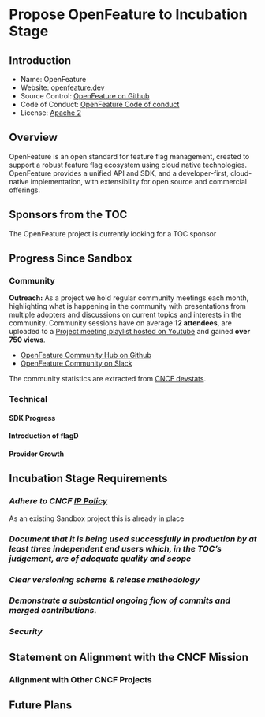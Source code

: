 # Propose OpenFeature to Incubation Stage

## Introduction

- Name: OpenFeature
- Website: [openfeature.dev](https://openfeature.dev)
- Source Control: [OpenFeature on Github](https://github.com/open-feature)
- Code of Conduct: [OpenFeature Code of conduct](https://github.com/open-feature/community#code-of-conduct)
- License: [Apache 2](https://github.com/backstage/backstage/blob/master/LICENSE)

## Overview

OpenFeature is an open standard for feature flag management, created to support a robust feature flag ecosystem using cloud native technologies. OpenFeature provides a unified API and SDK, and a developer-first, cloud-native implementation, with extensibility for open source and commercial offerings.

## Sponsors from the TOC

The OpenFeature project is currently looking for a TOC sponsor

## Progress Since Sandbox

### Community

**Outreach:** As a project we hold regular community meetings each month, highlighting what is happening in the community with presentations from multiple adopters and discussions on current topics and interests in the community. Community sessions have on average **12 attendees**, are uploaded to a [Project meeting playlist hosted on Youtube](<[https://www.youtube.com/watch?v=3dV3aZo6JN8&list=PLf1KFlSkDLIBmA5TLXn2BzEHmwWzckP8y](https://www.youtube.com/playlist?list=PLiQt8D1ofl8zR0u5kzFjrX_U4rGteyOVa)>) and gained **over 750 views**.

- [OpenFeature Community Hub on Github](https://github.com/open-feature/community)
- [OpenFeature Community on Slack](https://cloud-native.slack.com/archives/C0344AANLA1)

The community statistics are extracted from [CNCF devstats](https://openfeature.devstats.cncf.io/).

### Technical

#### SDK Progress

#### Introduction of flagD

#### Provider Growth

## Incubation Stage Requirements

### **_Adhere to CNCF [IP Policy](https://github.com/cncf/foundation/blob/master/charter.md#11-ip-policy)_**

As an existing Sandbox project this is already in place

### **_Document that it is being used successfully in production by at least three independent end users which, in the TOC’s judgement, are of adequate quality and scope_**

### **_Clear versioning scheme & release methodology_**

### **_Demonstrate a substantial ongoing flow of commits and merged contributions._**

### **_Security_**

## Statement on Alignment with the CNCF Mission

### Alignment with Other CNCF Projects

## Future Plans
